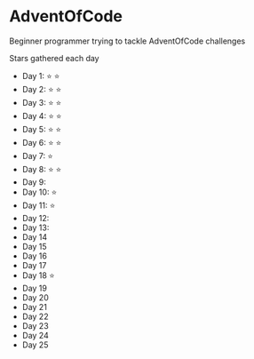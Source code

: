 # AdventOfCode
Beginner programmer trying to tackle AdventOfCode challenges

Stars gathered each day
* Day 1: :star: :star:
* Day 2: :star: :star:
* Day 3: :star: :star:
* Day 4: :star: :star:
* Day 5: :star: :star:
* Day 6: :star: :star:
* Day 7: :star:
* Day 8: :star: :star:
* Day 9:
* Day 10: :star:
* Day 11: :star:
* Day 12:
* Day 13:
* Day 14
* Day 15
* Day 16
* Day 17
* Day 18 :star:
* Day 19
* Day 20
* Day 21
* Day 22
* Day 23
* Day 24
* Day 25
